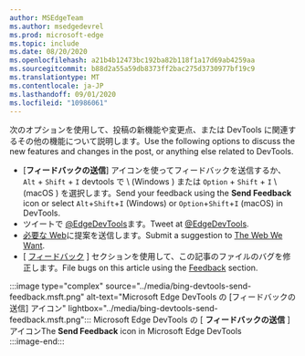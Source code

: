 ```yaml
---
author: MSEdgeTeam
ms.author: msedgedevrel
ms.prod: microsoft-edge
ms.topic: include
ms.date: 08/20/2020
ms.openlocfilehash: a21b4b12473bc192ba82b118f1a17d69ab4259aa
ms.sourcegitcommit: b88d2a55a59db8373ff2bac275d3730977bf19c9
ms.translationtype: MT
ms.contentlocale: ja-JP
ms.lasthandoff: 09/01/2020
ms.locfileid: "10986061"
---
```

<span data-ttu-id="4eda9-101">次のオプションを使用して、投稿の新機能や変更点、または DevTools に関連するその他の機能について説明します。</span><span class="sxs-lookup"><span data-stu-id="4eda9-101">Use the following options to discuss the new features and changes in the post, or anything else related to DevTools.</span></span>  

*   <span data-ttu-id="4eda9-102">[**フィードバックの送信**] アイコンを使ってフィードバックを送信するか、 `Alt` + `Shift` + `I` devtools で \ (Windows \) または `Option` + `Shift` + `I` \ (macOS \) を選択します。</span><span class="sxs-lookup"><span data-stu-id="4eda9-102">Send your feedback using the **Send Feedback** icon or select `Alt`+`Shift`+`I` \(Windows\) or `Option`+`Shift`+`I` \(macOS\) in DevTools.</span></span>  
*   <span data-ttu-id="4eda9-103">ツイートで [@EdgeDevTools][PostTweetEdgeDevTools]ます。</span><span class="sxs-lookup"><span data-stu-id="4eda9-103">Tweet at [@EdgeDevTools][PostTweetEdgeDevTools].</span></span>  
*   <span data-ttu-id="4eda9-104">[必要な Web][TheWebWeWant]に提案を送信します。</span><span class="sxs-lookup"><span data-stu-id="4eda9-104">Submit a suggestion to [The Web We Want][TheWebWeWant].</span></span>  
*   <span data-ttu-id="4eda9-105">[ [フィードバック](#feedback) ] セクションを使用して、この記事のファイルのバグを修正します。</span><span class="sxs-lookup"><span data-stu-id="4eda9-105">File bugs on this article using the [Feedback](#feedback) section.</span></span>  

:::image type="complex" source="../media/bing-devtools-send-feedback.msft.png" alt-text="Microsoft Edge DevTools の [フィードバックの送信] アイコン" lightbox="../media/bing-devtools-send-feedback.msft.png":::
   <span data-ttu-id="4eda9-107">Microsoft Edge DevTools の [ **フィードバックの送信** ] アイコン</span><span class="sxs-lookup"><span data-stu-id="4eda9-107">The **Send Feedback** icon in Microsoft Edge DevTools</span></span>  
:::image-end:::  

<!-- links -->  

[PostTweetEdgeDevTools]: https://twitter.com/intent/tweet?text=@EdgeDevTools "@EdgeDevTools |ツイートを投稿する"  

[EdgeDevToolsTwitterAccount]: https://twitter.com/EdgeDevTools "@EdgeDevTools Twitter アカウント"  

[GitHubMicrosoftDocsEdgeDeveloperNewIssue]: https://github.com/MicrosoftDocs/edge-developer/issues/new?title=[DevTools%20Docs%20Feedback] "新しい問題-Microsoft のドキュメント/エッジ-開発者-GitHub"  

[TheWebWeWant]: https://webwewant.fyi "必要な Web"  
